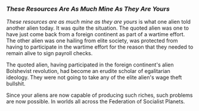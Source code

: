 ### _These Resources Are As Much Mine As They Are Yours_

_These resources are as much mine as they are yours_ is what one alien told another alien today. It was quite the situation. The quoted alien was one to have just come back from a foreign continent as part of a wartime effort. The other alien was one hailing from elite society, was protected from having to participate in the wartime effort for the reason that they needed to remain alive to sign payroll checks.

The quoted alien, having participated in the foreign continent's alien Bolshevist revolution, had become an erudite scholar of egalitarian ideology. They were not going to take any of the elite alien's wage theft bullshit.

Since your aliens are now capable of producing such riches, such problems are now possible. In worlds all across the Federation of Socialist Planets.
